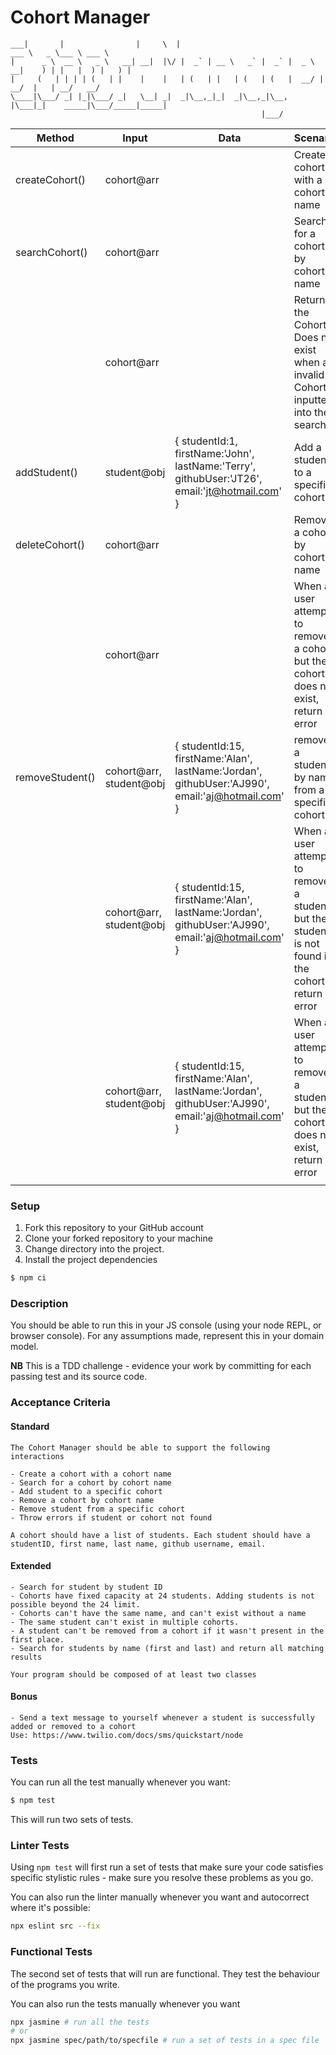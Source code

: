 # Cohort Manager

```
___|       |                |     \  |                                   ___ \   _ \___ \ ___ \  
|      _ \  __ \   _ \   __| __|  |\/ |  _` | __ \   _` |  _` |  _ \  __|    ) | |   |  ) |   ) |
|     (   | | | | (   | |    |    |   | (   | |   | (   | (   |  __/ |      __/  |   | __/   __/  
\____|\___/ _| |_|\___/ _|   \__| _|  _|\__,_|_|  _|\__,_|\__, |\___|_|    _____|\___/_____|_____|
                                                        |___/                                    
```

| Method          | Input                   | Data                                                                                                    | Scenario                                                                                           | Outputs                                        |
|-----------------|-------------------------|---------------------------------------------------------------------------------------------------------|----------------------------------------------------------------------------------------------------|------------------------------------------------|
| createCohort()  | cohort@arr              |                                                                                                         | Create a cohort with a cohort name                                                                 | True                                           |
| searchCohort()  | cohort@arr              |                                                                                                         | Search for a cohort by cohort name                                                                 | cohort@arr                                     |
|                 | cohort@arr              |                                                                                                         | Returns the Cohort Does not exist when an invalid Cohort is inputted into the search               | Cohort does not exist                          |
| addStudent()    | student@obj             | {      studentId:1,  firstName:'John', lastName:'Terry', githubUser:'JT26', email:'jt@hotmail.com' }    | Add a student to a specific cohort                                                                 | True                                           |
| deleteCohort()  | cohort@arr              |                                                                                                         | Remove a cohort by cohort name                                                                     | True                                           |
|                 | cohort@arr              |                                                                                                         | When a user attempts to remove a cohort, but the cohort does not exist, return error               | Unable to Delete Cohort, Cohort does not exist |
| removeStudent() | cohort@arr, student@obj | {      studentId:15,  firstName:'Alan', lastName:'Jordan', githubUser:'AJ990', email:'aj@hotmail.com' } | remove a student by name from a specific cohort                                                    | True                                           |
|                 | cohort@arr, student@obj | {      studentId:15,  firstName:'Alan', lastName:'Jordan', githubUser:'AJ990', email:'aj@hotmail.com' } | When a user attempts to remove a student, but the student is not found in the cohort, return error | Unable to Delete Student, Student not Found    |
|                 | cohort@arr, student@obj | {      studentId:15,  firstName:'Alan', lastName:'Jordan', githubUser:'AJ990', email:'aj@hotmail.com' } | When a user attempts to remove a student, but the cohort does not exist, return error              | Unable to Delete Student, Cohort not found     |
|                 |                         |                                                                                                         |                                                                                                    |                                                |

### Setup

1. Fork this repository to your GitHub account
2. Clone your forked repository to your machine
3. Change directory into the project.
4. Install the project dependencies

```sh
$ npm ci
```

### Description

You should be able to run this in your JS console (using your node REPL, or browser console). For any assumptions made, represent this in your domain model.

**NB** This is a TDD challenge - evidence your work by committing for each passing test and its source code.

### Acceptance Criteria

#### Standard
```
The Cohort Manager should be able to support the following interactions

- Create a cohort with a cohort name
- Search for a cohort by cohort name
- Add student to a specific cohort
- Remove a cohort by cohort name
- Remove student from a specific cohort
- Throw errors if student or cohort not found

A cohort should have a list of students. Each student should have a studentID, first name, last name, github username, email.
```

#### Extended
```
- Search for student by student ID
- Cohorts have fixed capacity at 24 students. Adding students is not possible beyond the 24 limit.
- Cohorts can't have the same name, and can't exist without a name
- The same student can't exist in multiple cohorts.
- A student can't be removed from a cohort if it wasn't present in the first place.
- Search for students by name (first and last) and return all matching results

Your program should be composed of at least two classes
```

#### Bonus
```
- Send a text message to yourself whenever a student is successfully added or removed to a cohort
Use: https://www.twilio.com/docs/sms/quickstart/node
```


### Tests
You can run all the test manually whenever you want:
```sh
$ npm test
```

This will run two sets of tests.

### Linter Tests
Using `npm test` will first run a set of tests that make sure your code satisfies specific stylistic rules - make sure you resolve these problems as you go.

You can also run the linter manually whenever you want and autocorrect where it's possible:
```sh
npx eslint src --fix
```

### Functional Tests
The second set of tests that will run are functional. They test the behaviour of the programs you write.

You can also run the tests manually whenever you want
```sh
npx jasmine # run all the tests
# or
npx jasmine spec/path/to/specfile # run a set of tests in a spec file
```
